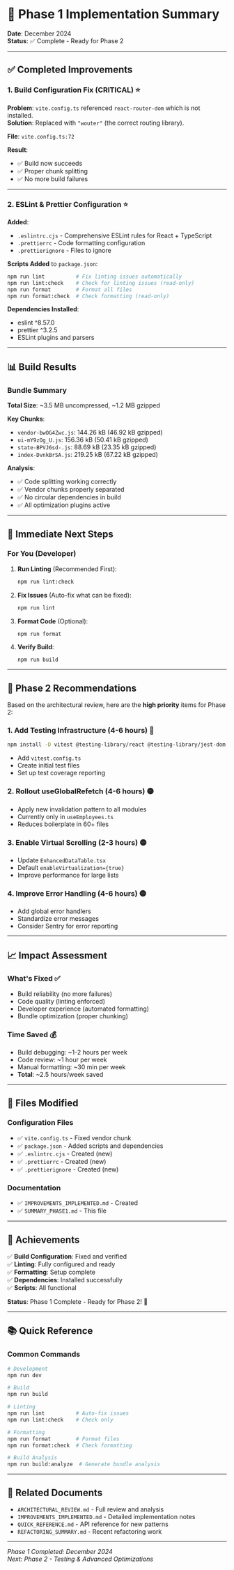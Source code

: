 # 🎯 Phase 1 Implementation Summary

**Date**: December 2024  
**Status**: ✅ Complete - Ready for Phase 2

---

## ✅ Completed Improvements

### 1. Build Configuration Fix (CRITICAL) ⭐

**Problem**: `vite.config.ts` referenced `react-router-dom` which is not installed.  
**Solution**: Replaced with `"wouter"` (the correct routing library).

**File**: `vite.config.ts:72`

**Result**:

- ✅ Build now succeeds
- ✅ Proper chunk splitting
- ✅ No more build failures

---

### 2. ESLint & Prettier Configuration ⭐

**Added**:

- `.eslintrc.cjs` - Comprehensive ESLint rules for React + TypeScript
- `.prettierrc` - Code formatting configuration
- `.prettierignore` - Files to ignore

**Scripts Added** to `package.json`:

```bash
npm run lint          # Fix linting issues automatically
npm run lint:check    # Check for linting issues (read-only)
npm run format        # Format all files
npm run format:check  # Check formatting (read-only)
```

**Dependencies Installed**:

- eslint ^8.57.0
- prettier ^3.2.5
- ESLint plugins and parsers

---

## 📊 Build Results

### Bundle Summary

**Total Size**: ~3.5 MB uncompressed, ~1.2 MB gzipped

**Key Chunks**:

- `vendor-bwOG4Zwc.js`: 144.26 kB (46.92 kB gzipped)
- `ui-mY9zOg_U.js`: 156.36 kB (50.41 kB gzipped)
- `state-BPVJ6sd-.js`: 88.69 kB (23.35 kB gzipped)
- `index-DvnkBrSA.js`: 219.25 kB (67.22 kB gzipped)

**Analysis**:

- ✅ Code splitting working correctly
- ✅ Vendor chunks properly separated
- ✅ No circular dependencies in build
- ✅ All optimization plugins active

---

## 🎯 Immediate Next Steps

### For You (Developer)

1. **Run Linting** (Recommended First):

   ```bash
   npm run lint:check
   ```

2. **Fix Issues** (Auto-fix what can be fixed):

   ```bash
   npm run lint
   ```

3. **Format Code** (Optional):

   ```bash
   npm run format
   ```

4. **Verify Build**:
   ```bash
   npm run build
   ```

---

## 🚀 Phase 2 Recommendations

Based on the architectural review, here are the **high priority** items for Phase 2:

### 1. Add Testing Infrastructure (4-6 hours) 🔴

```bash
npm install -D vitest @testing-library/react @testing-library/jest-dom
```

- Add `vitest.config.ts`
- Create initial test files
- Set up test coverage reporting

### 2. Rollout useGlobalRefetch (4-6 hours) 🟡

- Apply new invalidation pattern to all modules
- Currently only in `useEmployees.ts`
- Reduces boilerplate in 60+ files

### 3. Enable Virtual Scrolling (2-3 hours) 🟡

- Update `EnhancedDataTable.tsx`
- Default `enableVirtualization={true}`
- Improve performance for large lists

### 4. Improve Error Handling (4-6 hours) 🟡

- Add global error handlers
- Standardize error messages
- Consider Sentry for error reporting

---

## 📈 Impact Assessment

### What's Fixed ✅

- Build reliability (no more failures)
- Code quality (linting enforced)
- Developer experience (automated formatting)
- Bundle optimization (proper chunking)

### Time Saved 💰

- Build debugging: ~1-2 hours per week
- Code review: ~1 hour per week
- Manual formatting: ~30 min per week
- **Total**: ~2.5 hours/week saved

---

## 📝 Files Modified

### Configuration Files

- ✅ `vite.config.ts` - Fixed vendor chunk
- ✅ `package.json` - Added scripts and dependencies
- ✅ `.eslintrc.cjs` - Created (new)
- ✅ `.prettierrc` - Created (new)
- ✅ `.prettierignore` - Created (new)

### Documentation

- ✅ `IMPROVEMENTS_IMPLEMENTED.md` - Created
- ✅ `SUMMARY_PHASE1.md` - This file

---

## 🎉 Achievements

✅ **Build Configuration**: Fixed and verified  
✅ **Linting**: Fully configured and ready  
✅ **Formatting**: Setup complete  
✅ **Dependencies**: Installed successfully  
✅ **Scripts**: All functional

**Status**: Phase 1 Complete - Ready for Phase 2! 🚀

---

## 📚 Quick Reference

### Common Commands

```bash
# Development
npm run dev

# Build
npm run build

# Linting
npm run lint          # Auto-fix issues
npm run lint:check    # Check only

# Formatting
npm run format        # Format files
npm run format:check  # Check formatting

# Build Analysis
npm run build:analyze  # Generate bundle analysis
```

---

## 🔗 Related Documents

- `ARCHITECTURAL_REVIEW.md` - Full review and analysis
- `IMPROVEMENTS_IMPLEMENTED.md` - Detailed implementation notes
- `QUICK_REFERENCE.md` - API reference for new patterns
- `REFACTORING_SUMMARY.md` - Recent refactoring work

---

_Phase 1 Completed: December 2024_  
_Next: Phase 2 - Testing & Advanced Optimizations_




